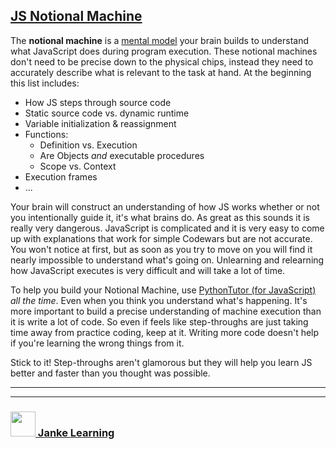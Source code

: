 ## [JS Notional Machine](http://www.computacional.com.br/arquivos/Artigos%20CS%20Unplugged%20-%20Desplugado/SORVA%20-%20Notional%20Machines%20and%20Introductory%20Programming%20Education.pdf)


The __notional machine__ is a [mental model](https://www.youtube.com/watch?v=5K_sxBUGx8A) your brain builds to understand what JavaScript does during program execution.  These notional machines don't need to be precise down to the physical chips, instead they need to accurately describe what is relevant to the task at hand. At the beginning this list includes:
* How JS steps through source code
* Static source code vs. dynamic runtime
* Variable initialization & reassignment
* Functions: 
  * Definition vs. Execution
  * Are Objects _and_ executable procedures
  * Scope vs. Context
* Execution frames
* ...
 
Your brain will construct an understanding of how JS works whether or not you intentionally guide it, it's what brains do.  As great as this sounds it is really very dangerous.  JavaScript is complicated and it is very easy to come up with explanations that work for simple Codewars but are not accurate.  You won't notice at first, but as soon as you try to move on you will find it nearly impossible to understand what's going on.  Unlearning and relearning how JavaScript executes is very difficult and will take a lot of time.

To help you build your Notional Machine, use [PythonTutor (for JavaScript)](http://www.pythontutor.com/javascript.html#mode=edit) _all the time_.   Even when you think you understand what's happening.  It's more important to build a precise understanding of machine execution than it is write a lot of code. So even if feels like step-throughs are just taking time away from practice coding, keep at it.  Writing more code doesn't help if you're learning the wrong things from it.

Stick to it!  Step-throughs aren't glamorous but they will help you learn JS better and faster than you thought was possible.


___
___
### <a href="http://janke-learning.org" target="_blank"><img src="https://user-images.githubusercontent.com/18554853/50098409-22575780-021c-11e9-99e1-962787adaded.png" width="40" height="40"></img> Janke Learning</a>
